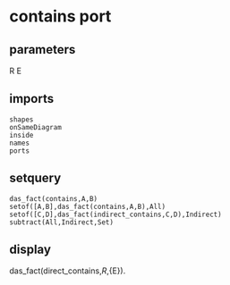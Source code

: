 # contains port
## parameters
  R
  E
## imports
    shapes
    onSameDiagram
    inside
    names
    ports
## setquery
	das_fact(contains,A,B)
	setof([A,B],das_fact(contains,A,B),All)
	setof([C,D],das_fact(indirect_contains,C,D),Indirect)
	subtract(All,Indirect,Set)
## display
das_fact(direct_contains,${R},${E}).
  

